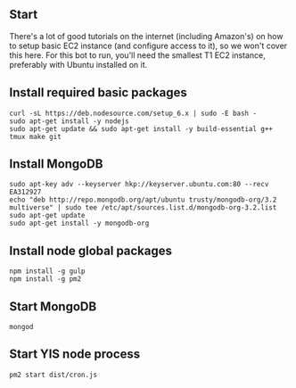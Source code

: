 ## Start

There's a lot of good tutorials on the internet (including Amazon's) on how to setup basic EC2 instance (and configure access to it),
so we won't cover this here. For this bot to run, you'll need the smallest T1 EC2 instance, preferably with Ubuntu installed on it.

## Install required basic packages
```
curl -sL https://deb.nodesource.com/setup_6.x | sudo -E bash -
sudo apt-get install -y nodejs
sudo apt-get update && sudo apt-get install -y build-essential g++ tmux make git
```

## Install MongoDB
```
sudo apt-key adv --keyserver hkp://keyserver.ubuntu.com:80 --recv EA312927
echo "deb http://repo.mongodb.org/apt/ubuntu trusty/mongodb-org/3.2 multiverse" | sudo tee /etc/apt/sources.list.d/mongodb-org-3.2.list
sudo apt-get update
sudo apt-get install -y mongodb-org
```

## Install node global packages
```
npm install -g gulp
npm install -g pm2
```

## Start MongoDB
```
mongod
```

## Start YIS node process
```
pm2 start dist/cron.js
```
